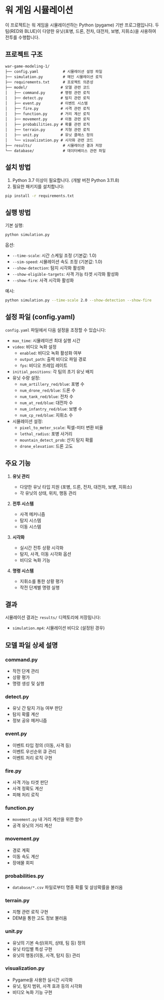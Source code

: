 # 워 게임 시뮬레이션

이 프로젝트는 워 게임을 시뮬레이션하는 Python (pygame) 기반 프로그램입니다. 두 팀(RED와 BLUE)이 다양한 유닛(포병, 드론, 전차, 대전차, 보병, 지휘소)을 사용하여 전투를 수행합니다.

## 프로젝트 구조

```
war-game-modeling-1/
├── config.yaml           # 시뮬레이션 설정 파일
├── simulation.py         # 메인 시뮬레이션 로직
├── requirements.txt      # 프로젝트 의존성
├── model/               # 모델 관련 코드
│   ├── command.py       # 명령 관련 로직
│   ├── detect.py        # 탐지 관련 로직
│   ├── event.py         # 이벤트 시스템
│   ├── fire.py          # 사격 관련 로직
│   ├── function.py      # 거리 계산 로직
│   ├── movement.py      # 이동 관련 로직
│   ├── probabilities.py # 확률 관련 로직
│   ├── terrain.py       # 지형 관련 로직
│   ├── unit.py          # 유닛 클래스 정의
│   └── visualization.py # 시각화 관련 코드
├── results/              # 시뮬레이션 결과 저장
└── database/             # 데이터베이스 관련 파일
```

## 설치 방법

1. Python 3.7 이상이 필요합니다. (개발 버전 Python 3.11.8)
2. 필요한 패키지를 설치합니다:
```bash
pip install -r requirements.txt
```

## 실행 방법

기본 실행:
```bash
python simulation.py
```

옵션:
- `--time-scale`: 시간 스케일 조정 (기본값: 1.0)
- `--sim-speed`: 시뮬레이션 속도 조정 (기본값: 1.0)
- `--show-detection`: 탐지 시각화 활성화
- `--show-eligible-targets`: 사격 가능 타겟 시각화 활성화
- `--show-fire`: 사격 시각화 활성화

예시:
```bash
python simulation.py --time-scale 2.0 --show-detection --show-fire
```

## 설정 파일 (config.yaml)

`config.yaml` 파일에서 다음 설정을 조정할 수 있습니다:

- `max_time`: 시뮬레이션 최대 실행 시간
- `video`: 비디오 녹화 설정
  - `enabled`: 비디오 녹화 활성화 여부
  - `output_path`: 출력 비디오 파일 경로
  - `fps`: 비디오 프레임 레이트
- `initial_positions`: 각 팀의 초기 유닛 배치
- 유닛 수량 설정:
  - `num_artillery_red/blue`: 포병 수
  - `num_drone_red/blue`: 드론 수
  - `num_tank_red/blue`: 전차 수
  - `num_at_red/blue`: 대전차 수
  - `num_infantry_red/blue`: 보병 수
  - `num_cp_red/blue`: 지휘소 수
- 시뮬레이션 설정:
  - `pixel_to_meter_scale`: 픽셀-미터 변환 비율
  - `lethal_radius`: 포병 사거리
  - `mountain_detect_prob`: 산지 탐지 확률
  - `drone_elevation`: 드론 고도

## 주요 기능

1. **유닛 관리**
   - 다양한 유닛 타입 지원 (포병, 드론, 전차, 대전차, 보병, 지휘소)
   - 각 유닛의 상태, 위치, 행동 관리

2. **전투 시스템**
   - 사격 메커니즘
   - 탐지 시스템
   - 이동 시스템

3. **시각화**
   - 실시간 전투 상황 시각화
   - 탐지, 사격, 이동 시각화 옵션
   - 비디오 녹화 기능

4. **명령 시스템**
   - 지휘소를 통한 상황 평가
   - 작전 단계별 명령 실행

## 결과

시뮬레이션 결과는 `results/` 디렉토리에 저장됩니다:
- `simulation.mp4`: 시뮬레이션 비디오 (설정된 경우)

## 모델 파일 상세 설명

### command.py
- 작전 단계 관리
- 상황 평가
- 명령 생성 및 실행 

### detect.py
- 유닛 간 탐지 가능 여부 판단
- 탐지 확률 계산
- 정보 공유 메커니즘

### event.py
- 이벤트 타입 정의 (이동, 사격 등)
- 이벤트 우선순위 큐 관리
- 이벤트 처리 로직 구현

### fire.py
- 사격 가능 타겟 판단
- 사격 정확도 계산
- 피해 처리 로직

### function.py
- `movement.py` 내 거리 계산을 위한 함수
- 공격 유닛의 거리 계산

### movement.py
- 경로 계획
- 이동 속도 계산
- 장애물 회피

### probabilities.py
- `database/*.csv` 파일로부터 명중 확률 및 살상확률을 불러옴

### terrain.py
- 지형 관련 로직 구현
- DEM을 통한 고도 정보 불러옴

### unit.py
- 유닛의 기본 속성(위치, 상태, 팀 등) 정의
- 유닛 타입별 특성 구현
- 유닛의 행동(이동, 사격, 탐지 등) 관리

### visualization.py
- Pygame을 사용한 실시간 시각화
- 유닛, 탐지 범위, 사격 효과 등의 시각화
- 비디오 녹화 기능 구현